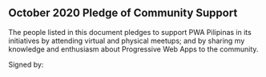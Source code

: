 ## October 2020 Pledge of Community Support

The people listed in this document pledges to support PWA Pilipinas in its initiatives by attending virtual and physical meetups; and by sharing my knowledge and enthusiasm about Progressive Web Apps to the community.

Signed by:
